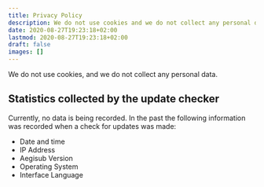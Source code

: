 ```yaml
---
title: Privacy Policy
description: We do not use cookies and we do not collect any personal data.
date: 2020-08-27T19:23:18+02:00
lastmod: 2020-08-27T19:23:18+02:00
draft: false
images: []
---
```


We do not use cookies, and we do not collect any personal data.

## Statistics collected by the update checker

Currently, no data is being recorded. In the past the following information was recorded when a check for updates was made:

 - Date and time
 - IP Address
 - Aegisub Version
 - Operating System
 - Interface Language

<!-- Ref: https://web.archive.org/web/20201105211743/http://www.aegisub.org/disclosure.html ->
